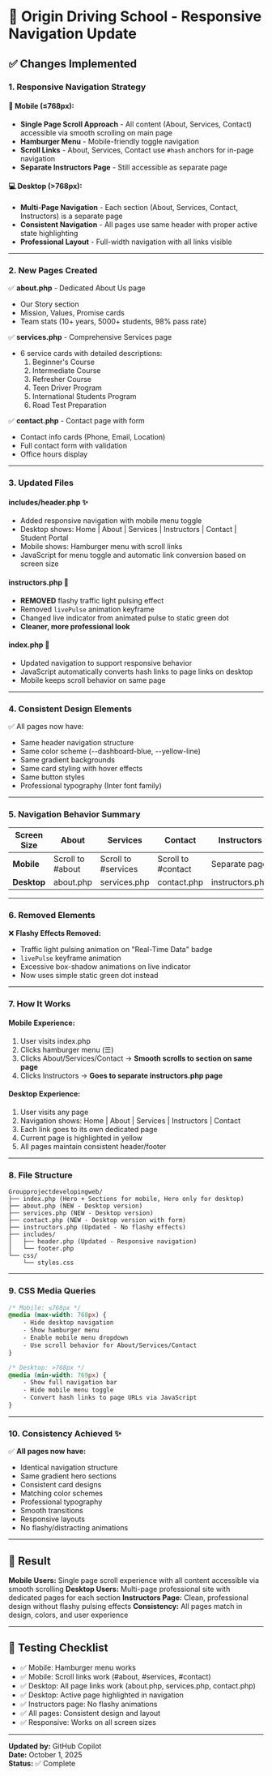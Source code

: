 # 🚗 Origin Driving School - Responsive Navigation Update

## ✅ Changes Implemented

### 1. **Responsive Navigation Strategy**

#### 📱 **Mobile (≤768px):**
- **Single Page Scroll Approach** - All content (About, Services, Contact) accessible via smooth scrolling on main page
- **Hamburger Menu** - Mobile-friendly toggle navigation
- **Scroll Links** - About, Services, Contact use `#hash` anchors for in-page navigation
- **Separate Instructors Page** - Still accessible as separate page

#### 💻 **Desktop (>768px):**
- **Multi-Page Navigation** - Each section (About, Services, Contact, Instructors) is a separate page
- **Consistent Navigation** - All pages use same header with proper active state highlighting
- **Professional Layout** - Full-width navigation with all links visible

---

### 2. **New Pages Created**

✅ **about.php** - Dedicated About Us page
   - Our Story section
   - Mission, Values, Promise cards
   - Team stats (10+ years, 5000+ students, 98% pass rate)

✅ **services.php** - Comprehensive Services page
   - 6 service cards with detailed descriptions:
     1. Beginner's Course
     2. Intermediate Course
     3. Refresher Course
     4. Teen Driver Program
     5. International Students Program
     6. Road Test Preparation

✅ **contact.php** - Contact page with form
   - Contact info cards (Phone, Email, Location)
   - Full contact form with validation
   - Office hours display

---

### 3. **Updated Files**

#### **includes/header.php** ✨
- Added responsive navigation with mobile menu toggle
- Desktop shows: Home | About | Services | Instructors | Contact | Student Portal
- Mobile shows: Hamburger menu with scroll links
- JavaScript for menu toggle and automatic link conversion based on screen size

#### **instructors.php** 🎯
- **REMOVED** flashy traffic light pulsing effect
- Removed `livePulse` animation keyframe
- Changed live indicator from animated pulse to static green dot
- **Cleaner, more professional look**

#### **index.php** 📄
- Updated navigation to support responsive behavior
- JavaScript automatically converts hash links to page links on desktop
- Mobile keeps scroll behavior on same page

---

### 4. **Consistent Design Elements**

✅ All pages now have:
- Same header navigation structure
- Same color scheme (--dashboard-blue, --yellow-line)
- Same gradient backgrounds
- Same card styling with hover effects
- Same button styles
- Professional typography (Inter font family)

---

### 5. **Navigation Behavior Summary**

| Screen Size | About | Services | Contact | Instructors |
|------------|-------|----------|---------|------------|
| **Mobile** | Scroll to #about | Scroll to #services | Scroll to #contact | Separate page |
| **Desktop** | about.php | services.php | contact.php | instructors.php |

---

### 6. **Removed Elements**

❌ **Flashy Effects Removed:**
- Traffic light pulsing animation on "Real-Time Data" badge
- `livePulse` keyframe animation
- Excessive box-shadow animations on live indicator
- Now uses simple static green dot instead

---

### 7. **How It Works**

#### **Mobile Experience:**
1. User visits index.php
2. Clicks hamburger menu (☰)
3. Clicks About/Services/Contact → **Smooth scrolls to section on same page**
4. Clicks Instructors → **Goes to separate instructors.php page**

#### **Desktop Experience:**
1. User visits any page
2. Navigation shows: Home | About | Services | Instructors | Contact
3. Each link goes to its own dedicated page
4. Current page is highlighted in yellow
5. All pages maintain consistent header/footer

---

### 8. **File Structure**

```
Groupprojectdevelopingweb/
├── index.php (Hero + Sections for mobile, Hero only for desktop)
├── about.php (NEW - Desktop version)
├── services.php (NEW - Desktop version)
├── contact.php (NEW - Desktop version with form)
├── instructors.php (Updated - No flashy effects)
├── includes/
│   ├── header.php (Updated - Responsive navigation)
│   └── footer.php
└── css/
    └── styles.css
```

---

### 9. **CSS Media Queries**

```css
/* Mobile: ≤768px */
@media (max-width: 768px) {
    - Hide desktop navigation
    - Show hamburger menu
    - Enable mobile menu dropdown
    - Use scroll behavior for About/Services/Contact
}

/* Desktop: >768px */
@media (min-width: 769px) {
    - Show full navigation bar
    - Hide mobile menu toggle
    - Convert hash links to page URLs via JavaScript
}
```

---

### 10. **Consistency Achieved** ✨

✅ **All pages now have:**
- Identical navigation structure
- Same gradient hero sections
- Consistent card designs
- Matching color schemes
- Professional typography
- Smooth transitions
- Responsive layouts
- No flashy/distracting animations

---

## 🎯 Result

**Mobile Users:** Single page scroll experience with all content accessible via smooth scrolling
**Desktop Users:** Multi-page professional site with dedicated pages for each section
**Instructors Page:** Clean, professional design without flashy pulsing effects
**Consistency:** All pages match in design, colors, and user experience

---

## 📝 Testing Checklist

- ✅ Mobile: Hamburger menu works
- ✅ Mobile: Scroll links work (#about, #services, #contact)
- ✅ Desktop: All page links work (about.php, services.php, contact.php)
- ✅ Desktop: Active page highlighted in navigation
- ✅ Instructors page: No flashy animations
- ✅ All pages: Consistent design and layout
- ✅ Responsive: Works on all screen sizes

---

**Updated by:** GitHub Copilot  
**Date:** October 1, 2025  
**Status:** ✅ Complete
